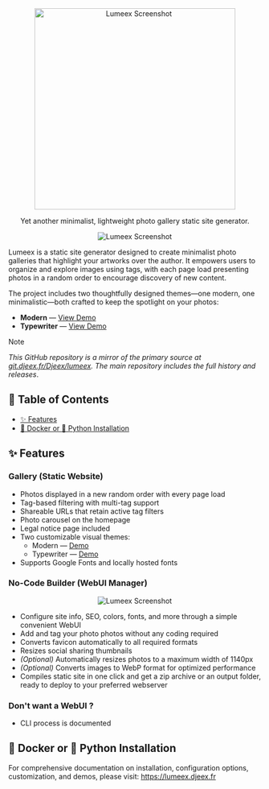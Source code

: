 <div align="center">
  <img src="https://git.djeex.fr/Djeex/lumeex/raw/branch/main/illustration/logo.svg" alt="Lumeex Screenshot" width="400"/>
</div>
<p/>
<div align="center">
<p>Yet another minimalist, lightweight photo gallery static site generator.</p>
</div>
</p>
<div align="center">
  <img src="https://git.djeex.fr/Djeex/lumeex/raw/branch/main/illustration/lumeex.png" alt="Lumeex Screenshot" />
</div>

Lumeex is a static site generator designed to create minimalist photo galleries that highlight your artworks over the author. It empowers users to organize and explore images using tags, with each page load presenting photos in a random order to encourage discovery of new content.

The project includes two thoughtfully designed themes—one modern, one minimalistic—both crafted to keep the spotlight on your photos:

- **Modern** — [View Demo](https://modern.djeex.fr)  
- **Typewriter** — [View Demo](https://typewriter.djeex.fr)

> [!NOTE]  
> _This GitHub repository is a mirror of the primary source at [git.djeex.fr/Djeex/lumeex](https://git.djeex.fr/Djeex/lumeex). The main repository includes the full history and releases_.


## 📌 Table of Contents

- [✨ Features](#-features)
- [🐳 Docker or 🐍 Python Installation](#-docker-or--python-installation)


## ✨ Features

### Gallery (Static Website)

- Photos displayed in a new random order with every page load  
- Tag-based filtering with multi-tag support  
- Shareable URLs that retain active tag filters  
- Photo carousel on the homepage  
- Legal notice page included  
- Two customizable visual themes:
  - Modern — [Demo](https://modern.djeex.fr)  
  - Typewriter — [Demo](https://typewriter.djeex.fr)  
- Supports Google Fonts and locally hosted fonts

### No-Code Builder (WebUI Manager)

<div align="center">
  <img src="https://git.djeex.fr/Djeex/lumeex/raw/branch/main/illustration/lumeex-webui.png" alt="Lumeex Screenshot" />
</div>

- Configure site info, SEO, colors, fonts, and more through a simple convenient WebUI
- Add and tag your photo photos without any coding required
- Converts favicon automatically to all required formats  
- Resizes social sharing thumbnails  
- *(Optional)* Automatically resizes photos to a maximum width of 1140px  
- *(Optional)* Converts images to WebP format for optimized performance
- Compiles static site in one click and get a zip archive or an output folder, ready to deploy to your preferred webserver

### Don't want a WebUI ?

- CLI process is documented

## 🐳 Docker or 🐍 Python Installation
For comprehensive documentation on installation, configuration options, customization, and demos, please visit:
https://lumeex.djeex.fr